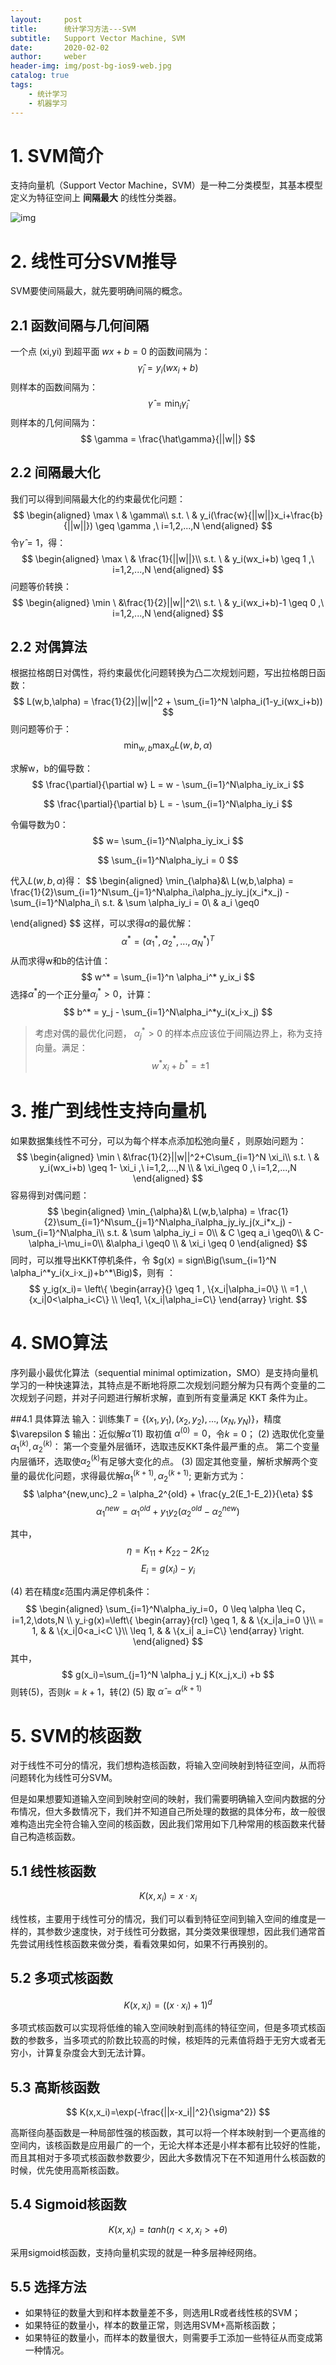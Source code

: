 ```yaml
---
layout:     post
title:      统计学习方法---SVM
subtitle:   Support Vector Machine, SVM
date:       2020-02-02
author:     weber
header-img: img/post-bg-ios9-web.jpg
catalog: true
tags:
    - 统计学习
	- 机器学习
---
```


# 1. SVM简介

支持向量机（Support Vector Machine，SVM）是一种二分类模型，其基本模型定义为特征空间上 **间隔最大** 的线性分类器。

![img](https://tva1.sinaimg.cn/large/00831rSTgy1gd745j6n57j30gz0aojrq.jpg)

# 2. 线性可分SVM推导

SVM要使间隔最大，就先要明确间隔的概念。

## 2.1 函数间隔与几何间隔

一个点 (xi,yi) 到超平面 $wx+b=0$ 的函数间隔为：
$$
\hat \gamma_i = y_i(wx_i + b)
$$
则样本的函数间隔为：
$$
\hat \gamma = \min_{i} \hat\gamma_i
$$
则样本的几何间隔为：
$$
\gamma = \frac{\hat\gamma}{||w||}
$$

## 2.2 间隔最大化

我们可以得到间隔最大化的约束最优化问题：
$$
\begin{aligned}
\max \ & \gamma\\
s.t. \ & y_i(\frac{w}{||w||}x_i+\frac{b}{||w||}) \geq \gamma ,\  i=1,2,...,N
\end{aligned}
$$
令$\hat \gamma = 1$，得：
$$
\begin{aligned}
\max \ & \frac{1}{||w||}\\
s.t. \ & y_i(wx_i+b) \geq 1 ,\  i=1,2,...,N
\end{aligned}
$$
问题等价转换：
$$
\begin{aligned}
\min \ &\frac{1}{2}||w||^2\\
s.t. \ & y_i(wx_i+b)-1 \geq 0 ,\  i=1,2,...,N
\end{aligned}
$$

## 2.2 对偶算法

根据拉格朗日对偶性，将约束最优化问题转换为凸二次规划问题，写出拉格朗日函数：
$$
L(w,b,\alpha) = \frac{1}{2}||w||^2 + \sum_{i=1}^N \alpha_i(1-y_i(wx_i+b))
$$
则问题等价于：
$$
\min_{w,b} \max_{\alpha} L(w,b,\alpha)
$$

求解w，b的偏导数：
$$
\frac{\partial}{\partial w} L = w - \sum_{i=1}^N\alpha_iy_ix_i
$$

$$
\frac{\partial}{\partial b} L = - \sum_{i=1}^N\alpha_iy_i
$$

令偏导数为0：
$$
w=  \sum_{i=1}^N\alpha_iy_ix_i
$$

$$
\sum_{i=1}^N\alpha_iy_i = 0
$$

代入$L(w,b,\alpha)$得：
$$
\begin{aligned}
\min_{\alpha}&\ L(w,b,\alpha) = \frac{1}{2}\sum_{i=1}^N\sum_{j=1}^N\alpha_i\alpha_jy_iy_j(x_i*x_j) - \sum_{i=1}^N\alpha_i\\
s.t. & \sum \alpha_iy_i = 0\\
& a_i \geq0


\end{aligned}
$$
这样，可以求得$\alpha$的最优解：
$$
\alpha^*=(\alpha_1^*,\alpha_2^*,...,\alpha_N^*)^T
$$
从而求得w和b的估计值：
$$
w^* = \sum_{i=1}^n \alpha_i^* y_ix_i
$$
选择$\alpha^*$的一个正分量$\alpha^*_j>0$，计算：
$$
b^* = y_j - \sum_{i=1}^N\alpha_i^*y_i(x_i·x_j)
$$

> 考虑对偶的最优化问题， $\alpha_j^*>0$ 的样本点应该位于间隔边界上，称为支持向量。满足：
> $$
> w^*x_i+b^*=\pm1
> $$

# 3. 推广到线性支持向量机

如果数据集线性不可分，可以为每个样本点添加松弛向量$\xi$ ，则原始问题为：
$$
\begin{aligned}
\min \ &\frac{1}{2}||w||^2+C\sum_{i=1}^N \xi_i\\
s.t. \ & y_i(wx_i+b) \geq 1- \xi_i ,\  i=1,2,...,N \\
& \xi_i\geq 0 ,\  i=1,2,...,N 
\end{aligned}
$$
容易得到对偶问题：
$$
\begin{aligned}
\min_{\alpha}&\ L(w,b,\alpha) = \frac{1}{2}\sum_{i=1}^N\sum_{j=1}^N\alpha_i\alpha_jy_iy_j(x_i*x_j) - \sum_{i=1}^N\alpha_i\\
s.t. & \sum \alpha_iy_i = 0\\
& C \geq a_i \geq0\\
& C-\alpha_i-\mu_i=0\\
&\alpha_i \geq0 \\
& \xi_i \geq 0 
\end{aligned}
$$
同时，可以推导出KKT停机条件，令 $g(x) = sign\Big(\sum_{i=1}^N \alpha_i^*y_i(x_i·x_j)+b^*\Big)$，则有 ：
$$
y_ig(x_i)= \left\{
\begin{array}{}
\geq 1 , \{x_i|\alpha_i=0\} \\
=1 ,\{x_i|0<\alpha_i<C\} \\
\leq1, \{x_i|\alpha_i=C\} 
\end{array}
\right.
$$

# 4. SMO算法

序列最小最优化算法（sequential minimal optimization，SMO）是支持向量机学习的一种快速算法，其特点是不断地将原二次规划问题分解为只有两个变量的二次规划子问题，并对子问题进行解析求解，直到所有变量满足 KKT 条件为止。

##4.1 具体算法
输入：训练集$T=\{(x_1,y_1),(x_2,y_2),...,(x_N,y_N)\}$，精度$\varepsilon $
输出：近似解$\hat\alpha$
(1) 取初值 $\alpha^{(0)}=0$，令$k=0$；
(2) 选取优化变量$\alpha_1^{(k)},\alpha_2^{(k)}$：
第一个变量外层循环，选取违反KKT条件最严重的点。
第二个变量内层循环，选取使$\alpha_2^{(k)}$有足够大变化的点。
(3) 固定其他变量，解析求解两个变量的最优化问题，求得最优解$\alpha_1^{(k+1)},\alpha_2^{(k+1)}$;
更新方式为：
$$
\alpha^{new,unc}_2 = \alpha_2^{old} + \frac{y_2(E_1-E_2)}{\eta}
$$
$$
\alpha^{new}_1 = \alpha_1^{old} + y_1y_2(\alpha_2^{old}-\alpha_2^{new})
$$



其中，
$$
\eta = K_{11} + K_{22} - 2K_{12}
$$
$$
E_i = g(x_i) - y_i
$$

(4) 若在精度$\varepsilon$范围内满足停机条件：
$$
\begin{aligned}
\sum_{i=1}^N\alpha_iy_i=0，0 \leq \alpha \leq C， i=1,2,\dots,N
\\
y_i·g(x)=\left\{
\begin{array}{rcl}
\geq 1,       &      & \{x_i|a_i=0 \}\\
= 1,            &      & \{x_i|0<a_i<C \}\\
\leq 1,        &      & \{x_i| a_i=C\}
\end{array} \right.
\end{aligned}
$$
其中，
$$
g(x_i)=\sum_{j=1}^N \alpha_j y_j K(x_j,x_i) +b
$$
则转(5)，否则$k=k+1$，转(2)
(5) 取 $\hat\alpha=\alpha^{(k+1)}$

# 5. SVM的核函数

对于线性不可分的情况，我们想构造核函数，将输入空间映射到特征空间，从而将问题转化为线性可分SVM。

但是如果想要知道输入空间到映射空间的映射，我们需要明确输入空间内数据的分布情况，但大多数情况下，我们并不知道自己所处理的数据的具体分布，故一般很难构造出完全符合输入空间的核函数，因此我们常用如下几种常用的核函数来代替自己构造核函数。

## 5.1 线性核函数

$$
K(x,x_i)=x·x_i
$$

线性核，主要用于线性可分的情况，我们可以看到特征空间到输入空间的维度是一样的，其参数少速度快，对于线性可分数据，其分类效果很理想，因此我们通常首先尝试用线性核函数来做分类，看看效果如何，如果不行再换别的。

## 5.2 多项式核函数

$$
K(x,x_i) = ((x·x_i) + 1)^d
$$

多项式核函数可以实现将低维的输入空间映射到高纬的特征空间，但是多项式核函数的参数多，当多项式的阶数比较高的时候，核矩阵的元素值将趋于无穷大或者无穷小，计算复杂度会大到无法计算。

## 5.3 高斯核函数

$$
K(x,x_i)=\exp(-\frac{||x-x_i||^2}{\sigma^2})
$$

高斯径向基函数是一种局部性强的核函数，其可以将一个样本映射到一个更高维的空间内，该核函数是应用最广的一个，无论大样本还是小样本都有比较好的性能，而且其相对于多项式核函数参数要少，因此大多数情况下在不知道用什么核函数的时候，优先使用高斯核函数。

## 5.4 Sigmoid核函数

$$
K(x,x_i) = tanh(\eta<x,x_i>+\theta)
$$

采用sigmoid核函数，支持向量机实现的就是一种多层神经网络。

## 5.5 选择方法

- 如果特征的数量大到和样本数量差不多，则选用LR或者线性核的SVM；
- 如果特征的数量小，样本的数量正常，则选用SVM+高斯核函数；
- 如果特征的数量小，而样本的数量很大，则需要手工添加一些特征从而变成第一种情况。